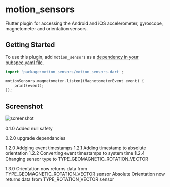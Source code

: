 # motion_sensors

Flutter plugin for accessing the Android and iOS accelerometer, gyroscope, magnetometer and orientation sensors.

## Getting Started

To use this plugin, add `motion_sensors` as a [dependency in your pubspec.yaml
file](https://flutter.io/platform-plugins/).

``` dart
import 'package:motion_sensors/motion_sensors.dart';

motionSensors.magnetometer.listen((MagnetometerEvent event) {
    print(event);
});

```

## Screenshot

![screenshot](https://github.com/zesage/motion_sensors/raw/master/screenshot.png)


0.1.0
Added null safety

0.2.0
upgrade dependancies 

1.2.0
Addging event timestamps
1.2.1
Adding timestamp to absolute orientation
1.2.2
Converting event timestamps to system time
1.2.4
Changing sensor type to TYPE_GEOMAGNETIC_ROTATION_VECTOR

1.3.0
Orientation now returns data from TYPE_GEOMAGNETIC_ROTATION_VECTOR sensor
Absolute Orientation now returns data from TYPE_ROTATION_VECTOR sensor